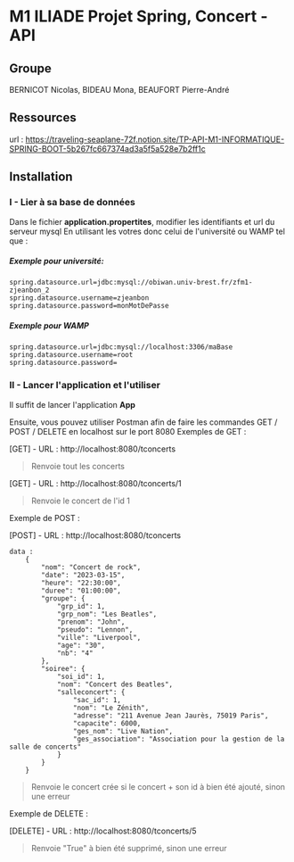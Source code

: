 # M1 ILIADE Projet Spring, Concert - API

## Groupe
BERNICOT Nicolas, BIDEAU Mona, BEAUFORT Pierre-André

## Ressources
url : https://traveling-seaplane-72f.notion.site/TP-API-M1-INFORMATIQUE-SPRING-BOOT-5b267fc667374ad3a5f5a528e7b2ff1c

## Installation
### I - Lier à sa base de données
Dans le fichier **application.propertites**, modifier les identifiants et url du serveur mysql
En utilisant les votres donc celui de l'université ou WAMP tel que :

##### Exemple pour université:
```
spring.datasource.url=jdbc:mysql://obiwan.univ-brest.fr/zfm1-zjeanbon_2
spring.datasource.username=zjeanbon
spring.datasource.password=monMotDePasse
```

##### Exemple pour WAMP
```
spring.datasource.url=jdbc:mysql://localhost:3306/maBase
spring.datasource.username=root
spring.datasource.password=
```
### II - Lancer l'application et l'utiliser
Il suffit de lancer l'application **App**

Ensuite, vous pouvez utiliser Postman afin de faire les commandes GET / POST / DELETE en localhost sur le port 8080
Exemples de GET :

[GET] - URL : http://localhost:8080/tconcerts

> Renvoie tout les concerts

[GET] - URL : http://localhost:8080/tconcerts/1

> Renvoie le concert de l'id 1

Exemple de POST :

[POST] - URL : http://localhost:8080/tconcerts
```
data :
    {
        "nom": "Concert de rock",
        "date": "2023-03-15",
        "heure": "22:30:00",
        "duree": "01:00:00",
        "groupe": {
            "grp_id": 1,
            "grp_nom": "Les Beatles",
            "prenom": "John",
            "pseudo": "Lennon",
            "ville": "Liverpool",
            "age": "30",
            "nb": "4"
        },
        "soiree": {
            "soi_id": 1,
            "nom": "Concert des Beatles",
            "salleconcert": {
                "sac_id": 1,
                "nom": "Le Zénith",
                "adresse": "211 Avenue Jean Jaurès, 75019 Paris",
                "capacite": 6000,
                "ges_nom": "Live Nation",
                "ges_association": "Association pour la gestion de la salle de concerts"
            }
        }
    }
```
> Renvoie le concert crée si le concert + son id à bien été ajouté, sinon une erreur

Exemple de DELETE :

[DELETE] - URL : http://localhost:8080/tconcerts/5

> Renvoie "True" à bien été supprimé, sinon une erreur
